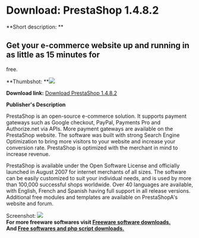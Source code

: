# Download: PrestaShop 1.4.8.2

**Short description: **

## Get your e-commerce website up and running in as little as 15 minutes for
free.

  
**Thumbshot: **![](http://www.freewarefiles.com/screenshot/prestashop_md.jpg)   
  
**Download link:** [Download PrestaShop 1.4.8.2](http://freesoftwares.boysofts.com/PrestaShop_program_70696.html)  
  

**Publisher's Description**  
  

PrestaShop is an open-source e-commerce solution. It supports payment gateways
such as Google checkout, PayPal, Payments Pro and Authorize.net via APIs. More
payment gateways are available on the PrestaShop website. The software was
built with strong Search Engine Optimization to bring more visitors to your
website and increase your conversion rate. PrestaShop is optimized with the
merchant in mind to increase revenue.

PrestaShop is available under the Open Software License and officially
launched in August 2007 for internet merchants of all sizes. The software can
be easily customized to suit your individual needs, and is used by more than
100,000 successful shops worldwide. Over 40 languages are available, with
English, French and Spanish having full support in all release versions.
Additional free modules and templates are available on PrestaShopA's website
and forum.

  
  
Screenshot: ![](http://www.freewarefiles.com/screenshot/prestashop.jpg)  
**For more freeware softwares visit [Freeware software downloads.](http://freesoftwares.boysofts.com/)**   
**And [Free softwares and php script downloads.](http://www.boysofts.com/)**

